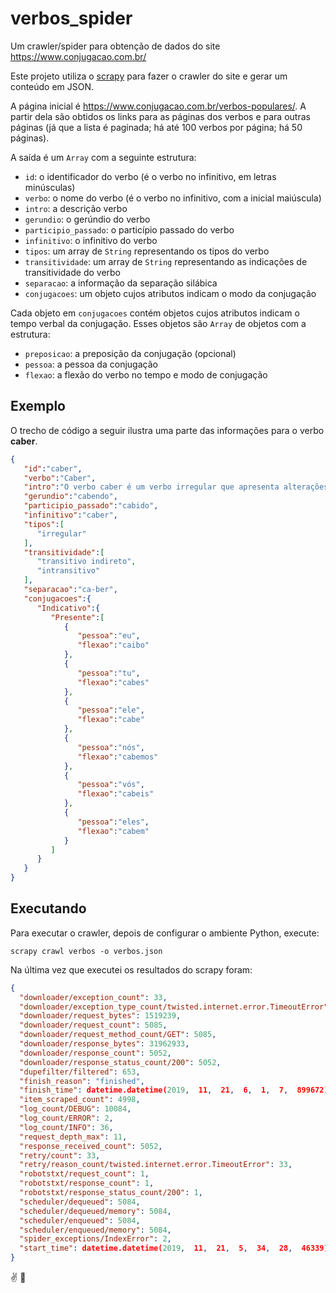 # verbos_spider
Um crawler/spider para obtenção de dados do site https://www.conjugacao.com.br/

Este projeto utiliza o [scrapy](https://scrapy.org/) para fazer o crawler do site e gerar um conteúdo em JSON.

A página inicial é https://www.conjugacao.com.br/verbos-populares/. A partir dela são obtidos os links para as páginas 
dos verbos e para outras páginas (já que a lista é paginada; há até 100 verbos por página; há 50 páginas).

A saída é um `Array`  com a seguinte estrutura:

* `id`: o identificador do verbo (é o verbo no infinitivo, em letras minúsculas)
* `verbo`: o nome do verbo (é o verbo no infinitivo, com a inicial maiúscula)
* `intro`: a descrição verbo
* `gerundio`: o gerúndio do verbo
* `participio_passado`: o particípio passado do verbo
* `infinitivo`: o infinitivo do verbo
* `tipos`: um array de `String` representando os tipos do verbo
* `transitividade`: um array de `String` representando as indicações de transitividade do verbo
* `separacao`: a informação da separação silábica
* `conjugacoes`: um objeto cujos atributos indicam o modo da conjugação

Cada objeto em `conjugacoes` contém objetos cujos atributos indicam o tempo verbal da conjugação.
Esses objetos são `Array` de objetos com a estrutura:

* `preposicao`: a preposição da conjugação (opcional)
* `pessoa`: a pessoa da conjugação
* `flexao`: a flexão do verbo no tempo e modo de conjugação

## Exemplo

O trecho de código a seguir ilustra uma parte das informações para o verbo **caber**.

```json
{
   "id":"caber",
   "verbo":"Caber",
   "intro":"O verbo caber é um verbo irregular que apresenta alterações no seu radical.",
   "gerundio":"cabendo",
   "participio_passado":"cabido",
   "infinitivo":"caber",
   "tipos":[
      "irregular"
   ],
   "transitividade":[
      "transitivo indireto",
      "intransitivo"
   ],
   "separacao":"ca-ber",
   "conjugacoes":{
      "Indicativo":{
         "Presente":[
            {
               "pessoa":"eu",
               "flexao":"caibo"
            },
            {
               "pessoa":"tu",
               "flexao":"cabes"
            },
            {
               "pessoa":"ele",
               "flexao":"cabe"
            },
            {
               "pessoa":"nós",
               "flexao":"cabemos"
            },
            {
               "pessoa":"vós",
               "flexao":"cabeis"
            },
            {
               "pessoa":"eles",
               "flexao":"cabem"
            }
         ]
      }
   }
}
```

## Executando

Para executar o crawler, depois de configurar o ambiente Python, execute:

```
scrapy crawl verbos -o verbos.json
```

Na última vez que executei os resultados do scrapy foram:

```json
{
  "downloader/exception_count": 33,
  "downloader/exception_type_count/twisted.internet.error.TimeoutError": 33,
  "downloader/request_bytes": 1519239,
  "downloader/request_count": 5085,
  "downloader/request_method_count/GET": 5085,
  "downloader/response_bytes": 31962933,
  "downloader/response_count": 5052,
  "downloader/response_status_count/200": 5052,
  "dupefilter/filtered": 653,
  "finish_reason": "finished",
  "finish_time": datetime.datetime(2019,  11,  21,  6,  1,  7,  899672),
  "item_scraped_count": 4998,
  "log_count/DEBUG": 10084,
  "log_count/ERROR": 2,
  "log_count/INFO": 36,
  "request_depth_max": 11,
  "response_received_count": 5052,
  "retry/count": 33,
  "retry/reason_count/twisted.internet.error.TimeoutError": 33,
  "robotstxt/request_count": 1,
  "robotstxt/response_count": 1,
  "robotstxt/response_status_count/200": 1,
  "scheduler/dequeued": 5084,
  "scheduler/dequeued/memory": 5084,
  "scheduler/enqueued": 5084,
  "scheduler/enqueued/memory": 5084,
  "spider_exceptions/IndexError": 2,
  "start_time": datetime.datetime(2019,  11,  21,  5,  34,  28,  46339)
}
```

:v: :raised_hands:
